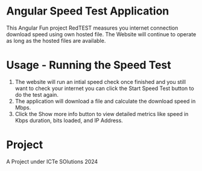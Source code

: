 # Angular Speed Test Application

This Angular Fun project RedTEST measures you internet connection download speed using own hosted file. The Website will continue to operate as long as the hosted files are available.

# Usage - Running the Speed Test
1. The website will run an intial speed check once finished and you still want to check your internet you can click the Start Speed Test button to do the test again.
2. The application will download a file and calculate the download speed in Mbps.
3. Click the Show more info button to view detailed metrics like speed in Kbps duration, bits loaded, and IP Address.

# Project 
A Project under ICTe SOlutions 2024
